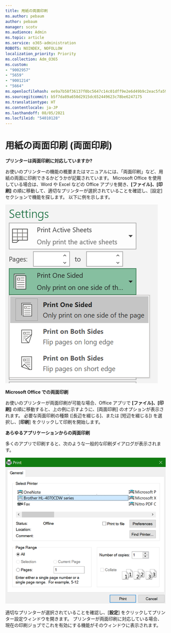```yaml
---
title: 用紙の両面印刷
ms.author: pebaum
author: pebaum
manager: scotv
ms.audience: Admin
ms.topic: article
ms.service: o365-administration
ROBOTS: NOINDEX, NOFOLLOW
localization_priority: Priority
ms.collection: Adm_O365
ms.custom:
- "9002957"
- "5659"
- "9001214"
- "5664"
ms.openlocfilehash: ee9a7b58f36137f0bc5647c14c01dff9e2e6d49b9c2eac5fa5996c258fbafbb7
ms.sourcegitcommit: b5f7da89a650d2915dc652449623c78be6247175
ms.translationtype: HT
ms.contentlocale: ja-JP
ms.lasthandoff: 08/05/2021
ms.locfileid: "54010128"
---
```

# <a name="printing-on-both-sides-of-paper-duplex-printing"></a>用紙の両面印刷 (両面印刷)

**プリンターは両面印刷に対応していますか?**

お使いのプリンターの機能の概要またはマニュアルには、「両面印刷」など、用紙の両面に印刷できるかどうかが記載されています。 Microsoft Office を使用している場合は、Word や Excel などの Office アプリを開き、**[ファイル]、[印刷]** の順に移動して、適切なプリンターが選択されていることを確認し、[設定] セクションで機能を探します。 以下に例を示します。 

![プリンターの設定](media/print-settings.png)

**Microsoft Office での両面印刷**

お使いのプリンターが両面印刷が可能な場合、Office アプリで **[ファイル]、[印刷]** の順に移動すると、上の例に示すように、[両面印刷] のオプションが表示されます。  必要な両面印刷の種類 ([長辺を綴じる]、または [短辺を綴じる]) を選択し、[**印刷**] をクリックして印刷を開始します。

**あらゆるアプリケーションからの両面印刷**

多くのアプリで印刷すると、次のような一般的な印刷ダイアログが表示されます。 

![印刷ダイアログ](media/print-dialog.png)

適切なプリンターが選択されていることを確認し、[**設定**] をクリックしてプリンター設定ウィンドウを開きます。 プリンターが両面印刷に対応している場合、現在の印刷ジョブでこれを有効にする機能がそのウィンドウに表示されます。
